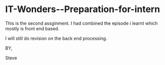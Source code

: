 # IT-Wonders--Preparation-for-intern

This is the second assginment. I had combined the episode i learnt which mostly is front end based.

I will still do revision on the back end processing.

BY,

Steve
